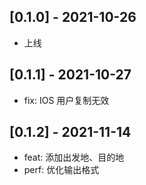 ## [0.1.0] - 2021-10-26

- 上线

## [0.1.1] - 2021-10-27

- fix: IOS 用户复制无效

## [0.1.2] - 2021-11-14

- feat: 添加出发地、目的地
- perf: 优化输出格式
